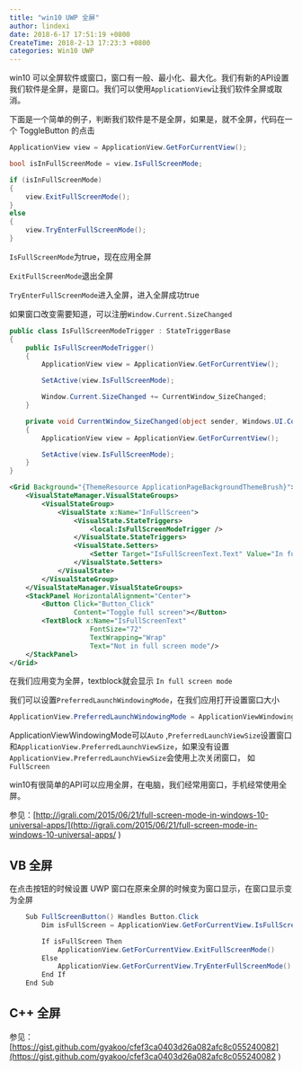 ```yaml
---
title: "win10 UWP 全屏"
author: lindexi
date: 2018-6-17 17:51:19 +0800
CreateTime: 2018-2-13 17:23:3 +0800
categories: Win10 UWP
---
```


win10 可以全屏软件或窗口，窗口有一般、最小化、最大化。我们有新的API设置我们软件是全屏，是窗口。我们可以使用`ApplicationView`让我们软件全屏或取消。

<!--more-->



<div id="toc"></div>

下面是一个简单的例子，判断我们软件是不是全屏，如果是，就不全屏，代码在一个 ToggleButton 的点击

```csharp
ApplicationView view = ApplicationView.GetForCurrentView();

bool isInFullScreenMode = view.IsFullScreenMode;

if (isInFullScreenMode)  
{
    view.ExitFullScreenMode();
}
else  
{
    view.TryEnterFullScreenMode();
}
```

`IsFullScreenMode`为true，现在应用全屏

`ExitFullScreenMode`退出全屏

`TryEnterFullScreenMode`进入全屏，进入全屏成功true

如果窗口改变需要知道，可以注册`Window.Current.SizeChanged`

```csharp
public class IsFullScreenModeTrigger : StateTriggerBase  
{
    public IsFullScreenModeTrigger()
    {
        ApplicationView view = ApplicationView.GetForCurrentView();

        SetActive(view.IsFullScreenMode);

        Window.Current.SizeChanged += CurrentWindow_SizeChanged;
    }

    private void CurrentWindow_SizeChanged(object sender, Windows.UI.Core.WindowSizeChangedEventArgs e)
    {
        ApplicationView view = ApplicationView.GetForCurrentView();

        SetActive(view.IsFullScreenMode);
    }
}

```



```xml
<Grid Background="{ThemeResource ApplicationPageBackgroundThemeBrush}">  
    <VisualStateManager.VisualStateGroups>
        <VisualStateGroup>
            <VisualState x:Name="InFullScreen">
                <VisualState.StateTriggers>
                    <local:IsFullScreenModeTrigger />
                </VisualState.StateTriggers>
                <VisualState.Setters>
                    <Setter Target="IsFullScreenText.Text" Value="In full screen mode" />
                </VisualState.Setters>
            </VisualState>
        </VisualStateGroup>
    </VisualStateManager.VisualStateGroups>
    <StackPanel HorizontalAlignment="Center">
        <Button Click="Button_Click" 
                Content="Toggle full screen"></Button>
        <TextBlock x:Name="IsFullScreenText" 
                    FontSize="72" 
                    TextWrapping="Wrap" 
                    Text="Not in full screen mode"/>
    </StackPanel>
</Grid>  
```

在我们应用变为全屏，textblock就会显示 `In full screen mode`

我们可以设置`PreferredLaunchWindowingMode`，在我们应用打开设置窗口大小

```csharp
ApplicationView.PreferredLaunchWindowingMode = ApplicationViewWindowingMode.FullScreen;
```

ApplicationViewWindowingMode可以`Auto` ,`PreferredLaunchViewSize`设置窗口和`ApplicationView.PreferredLaunchViewSize`，如果没有设置`ApplicationView.PreferredLaunchViewSize`会使用上次关闭窗口， 如`FullScreen`

win10有很简单的API可以应用全屏，在电脑，我们经常用窗口，手机经常使用全屏。

参见：[http://igrali.com/2015/06/21/full-screen-mode-in-windows-10-universal-apps/](http://igrali.com/2015/06/21/full-screen-mode-in-windows-10-universal-apps/ )

<!-- 对于窗口大小，参见：win10_uwp_she_zhi_qi_dong_chuang_kou_da_xiao_huo_q.md -->

## VB 全屏

在点击按钮的时候设置 UWP 窗口在原来全屏的时候变为窗口显示，在窗口显示变为全屏

```csharp
    Sub FullScreenButton() Handles Button.Click
        Dim isFullScreen = ApplicationView.GetForCurrentView.IsFullScreenMode

        If isFullScreen Then
            ApplicationView.GetForCurrentView.ExitFullScreenMode()
        Else
            ApplicationView.GetForCurrentView.TryEnterFullScreenMode()
        End If
    End Sub
```


## C++ 全屏

<script src="https://gist.github.com/gyakoo/cfef3ca0403d26a082afc8c055240082.js"></script>

参见：[https://gist.github.com/gyakoo/cfef3ca0403d26a082afc8c055240082](https://gist.github.com/gyakoo/cfef3ca0403d26a082afc8c055240082 )



